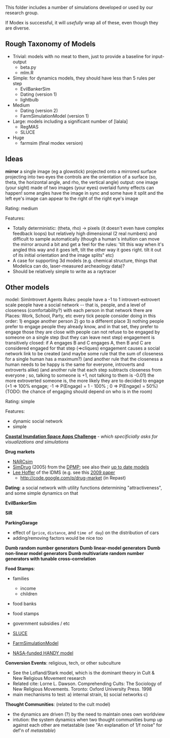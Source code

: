 This folder includes a number of simulations developed or used by our research group.

If Modex is successful, it will _usefully_ wrap all of these, even though they are diverse.

## Rough Taxonomy of Models

* Trivial: models with no meat to them, just to provide a baseline for input-output
  * beta.py
  * mlm.R
* Simple: for dynamics models, they should have less than 5 rules per step
  * EvilBankerSim
  * Dating (version 1) 
  * lightbulb
* Medium
  * Dating (version 2)
  * FarmSimulationModel (version 1)
* Large: models including a significant number of [lalala]
  * RegMAS
  * SLUCE
* Huge
  * farmsim (final modex version)

## Ideas

**mirror**
   a single image (eg a glowstick) projected onto a mirrored surface projecting into two eyes
     the controls are the orientation of a surface (so, theta, the horizontal angle, and rho, the vertical angle)
   output: one image (your sight) made of two images (your eyes) overlaid
     funny effects can happen! some angles have the image in sync and some have it split
       and the left eye's image can appear to the right of the right eye's image

Rating: medium 
  
Features:

 * Totally deterministic: (theta, rho) -> pixels (it doesn't even have complex feedback loops)
     but relatively high dimensional (2 real numbers) and difficult to sample automatically
      (though a human's intuition can move the mirror around a bit and get a feel for the rules: 'tilt this way when it's angled this way and it goes left, tilt the other way it goes right. tilt it out of its initial orientation and the image splits" etc)
 * A case for supporting 3d models (e.g. chemical structure, things that Modelica can do, laser-measured archeaology data)?
 * Should be relatively simple to write as a raytracer
 
## Other models 

model: SimIntrovert
 Agents
   Rules: people have a -1 to 1 introvert-extrovert scale
    people have a social network -- that is, people, and a level of closeness (comfortability?) with each person in that network
    there are Places: Work, School, Party, etc
    every tick people consider doing in this order:
      1) engage another person
      2) go to a different place
      3) nothing
    people prefer to engage people they already know, and in that set, they prefer to engage those they are close with
     people can not refuse to be engaged by someone on a single step (but they can leave next step)
     engagement is transitively closed: if A engages B and C engages A, then B and C are considered engaged for that step (=>cliques)
     engagement causes a social network link to be created
      (and maybe some rule that the sum of closeness for a single human has a maximum?)
      (and another rule that the closeness a human needs to be happy is the same for everyone, introverts and extroverts alike)
      (and another rule that each step subtracts closeness from everyone ; so, talking to someone is +1, not talking to them is -0.01)
   the more extroverted someone is, the more likely they are to decided to engage (+1 => 100% engage; -1 => P(Engage) = 1 - 100% ; 0 => P(Engage) = 50%)
     (TODO: the chance of engaging should depend on who is in the room)

Rating: simple

Features:
 * dynamic social network
 * simple

**[Coastal Inundation Space Apps Challenge](https://2014.spaceappschallenge.org/challenge/coastal-inundation/)** - _which specificially asks for visualizations and simulations_

**Drug markets**

  * [NARCsim](http://staffwww.dcs.shef.ac.uk/people/D.Romano/Romano_NARCSim_ICE-GIC09.pdf)
  * [SimDrug](http://cormas.cirad.fr/en/applica/simDrug.htm) (2005) from the [DPMP](http://www.dpmp.unsw.edu.au/); see also their [up to date models](http://www.dpmp.unsw.edu.au/resource/model)
  * [Lee Hoffer](http://www.case.edu/artsci/anth/PublicationsPresentations.html) of the IDMS (e.g. see this [2009 paper](http://www.seiservices.com/nida/1014059/Materials/06%20Hoffer_Network_workshop.pdf)
    *  http://code.google.com/p/drug-market (in Repast)

**Dating**: a social network with utility functions determining "attractiveness", and some simple dynamics on that

**EvilBankerSim**

**SIR**


**ParkingGarage**
  * effect of (`price`, `distance`, and `time of day`) on the distribution of cars
  * adding/removing factors would be nice too


**Dumb random number generators**
**Dumb linear-model generators**
**Dumb non-linear model generators**
**Dumb multivariate random number generators with tunable cross-correlation**

**Food Stamps**:
  * families
    * income
    * children
  * food banks
  * food stamps
  * government subsidies / etc


* [SLUCE](http://sluce.wici.ca)
* [FarmSimulationModel](https://github.com/n7wilson/FoodSimulationModel)
* [NASA-funded HANDY model](http://www.theguardian.com/environment/earth-insight/2014/mar/14/nasa-civilisation-irreversible-collapse-study-scientists)

**Conversion Events**: religious, tech, or other subculture
  * See the Lofland/Stark model, which is the dominant theory in Cult & New Religious Movement research
  * Related cite: Lorne L. Dawson. Comprehending Cults: The Sociology of New Religious Movements. Toronto: Oxford University Press. 1998
  * main mechanisms to test: a) internal strain, b) social networks c) 

**Thought Communities**: (related to the cult model)
  * the dynamics are driven (?) by the need to maintain ones own worldview
  * intution: the system dynamics when two thought communities bump up against each other are metastable (see "An explanation of 1/f noise" for def'n of _metastable_)
